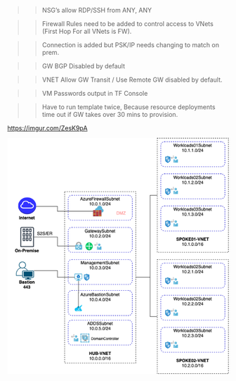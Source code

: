 
>> NSG’s allow RDP/SSH from ANY, ANY

>> Firewall Rules need to be added to control access to VNets (First Hop For all VNets is FW).

>> Connection is added but PSK/IP needs changing to match on prem.

>> GW BGP Disabled by default

>> VNET Allow GW Transit / Use Remote GW disabled by default.

>> VM Passwords output in TF Console

>> Have to run template twice, Because resource deployments time out if GW takes over 30 mins to provision. 

https://imgur.com/ZesK9pA

![alt text](https://github.com/rlittler/TerraFormHubSpoke/blob/master/HubAndSpokeTF.png?raw=true)
